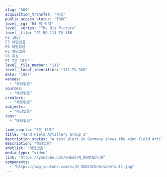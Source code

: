 ```yaml
---
slug: "569"
acquisition_transfer: "수집"
public_access_status: "TRUE"
level__rg: "R4 빅 픽쳐"
level__series: "The Big Picture"
level__file: "F1 RG 111-TV-388
F2 1957
F3 해당없음
F4 해당없음
F5 해당없음
F6 유성
F7 7분 15초"
level__file_number: "111"
level__local_identifier: "111-TV-388"
date: "1957"
venues: 
  - "해당없음"
sources: 
  - "해당없음"
creators: 
  - "해당없음"
subjects: 
  - "해당없음"
tags: 
  - "해당없음"

time_courts: "7분 15초"
title: "42nd Field Artillery Group 2"
description_status: "A test alert in Germany shows the 42nd Field Artillery Group wheel two of its most formidable weapons - the Corporal and the 280mm Cannon - into action."
description: "해당없음"
shotlist: "해당없음"
media_type: "video"
link: "https://youtube.com/embed/N_OGNtGCkn0"
components: 
  - "https://img.youtube.com/vi/N_OGNtGCkn0/sddefault.jpg"
---
```


